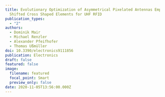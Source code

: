 ```yaml
---
title: Evolutionary Optimization of Asymmetrical Pixelated Antennas Employing
  Shifted Cross Shaped Elements for UHF RFID
publication_types:
  - "2"
authors:
  - Dominik Mair
  - Michael Renzler
  - Alexander Pfeifhofer
  - Thomas Ußmüller
doi: 10.3390/electronics9111856
publication: Electronics
draft: false
featured: false
image:
  filename: featured
  focal_point: Smart
  preview_only: false
date: 2020-11-05T13:56:00.000Z
---
```

